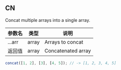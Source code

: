 ## CN

Concat multiple arrays into a single array.

|参数名|类型|说明|
|-----|----|---|
|...arr|array|Arrays to concat  |
|返回值|array|Concatenated array|

```javascript
concat([1, 2], [3], [4, 5]); // -> [1, 2, 3, 4, 5]
```
